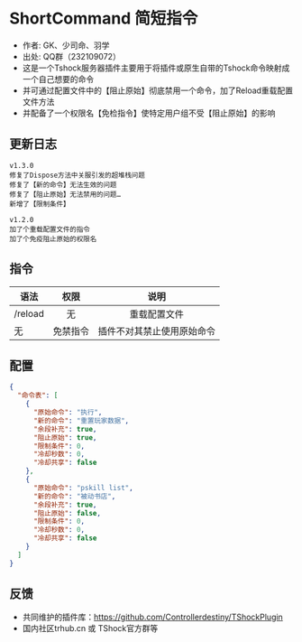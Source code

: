 # ShortCommand 简短指令

- 作者: GK、少司命、羽学
- 出处: QQ群（232109072）
- 这是一个Tshock服务器插件主要用于将插件或原生自带的Tshock命令映射成一个自己想要的命令
- 并可通过配置文件中的【阻止原始】彻底禁用一个命令，加了Reload重载配置文件方法
- 并配备了一个权限名【免检指令】使特定用户组不受【阻止原始】的影响

## 更新日志

```
v1.3.0  
修复了Dispose方法中关服引发的超堆栈问题  
修复了【新的命令】无法生效的问题  
修复了【阻止原始】无法禁用的问题…  
新增了【限制条件】  
  
v1.2.0  
加了个重载配置文件的指令  
加了个免疫阻止原始的权限名  
```

## 指令

| 语法           |        权限         |   说明   |
| -------------- | :-----------------: | :------: |
| /reload | 无   | 重载配置文件 |
| 无 | 免禁指令   |插件不对其禁止使用原始命令|

## 配置

```json
{
  "命令表": [
    {
      "原始命令": "执行",
      "新的命令": "重置玩家数据",
      "余段补充": true,
      "阻止原始": true,
      "限制条件": 0,
      "冷却秒数": 0,
      "冷却共享": false
    },
    {
      "原始命令": "pskill list",
      "新的命令": "被动书店",
      "余段补充": true,
      "阻止原始": false,
      "限制条件": 0,
      "冷却秒数": 0,
      "冷却共享": false
    }
  ]
}
```
## 反馈
- 共同维护的插件库：https://github.com/Controllerdestiny/TShockPlugin
- 国内社区trhub.cn 或 TShock官方群等
